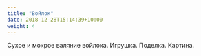 ```yaml
---
title: "Войлок"
date: 2018-12-28T15:14:39+10:00
weight: 4
---
```


Сухое и мокрое валяние войлока. Игрушка. Поделка. Картина.


